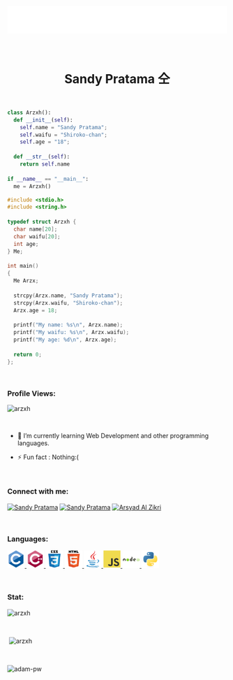 <h1 align="center">
    <img src="./img.svg" alt="Sandy Pratama"/>
</h1>

<br>

<h1 align="center">Sandy Pratama 仝</h1>

<br>

```python
class Arzxh():
  def __init__(self):
    self.name = "Sandy Pratama";
    self.waifu = "Shiroko-chan";
    self.age = "18";
  
  def __str__(self):
    return self.name

if __name__ == "__main__":
  me = Arzxh()
```

```c
#include <stdio.h>
#include <string.h>

typedef struct Arzxh {
  char name[20];
  char waifu[20];
  int age;
} Me;

int main()
{
  Me Arzx;

  strcpy(Arzx.name, "Sandy Pratama");
  strcpy(Arzx.waifu, "Shiroko-chan");
  Arzx.age = 18;

  printf("My name: %s\n", Arzx.name);
  printf("My waifu: %s\n", Arzx.waifu);
  printf("My age: %d\n", Arzx.age);

  return 0;
};
```
<br>

<p align="right"> <h3>Profile Views:</h3> <img src="https://komarev.com/ghpvc/?username=arzxh&label=Profile%20views&color=0e75b6&style=flat"
    alt="arzxh" /> 
  </p>

<br>

- 🌱 I’m currently learning Web Development and other programming languages.

- ⚡ Fun fact : Nothing:(
<br>

<h3 align="left">Connect with me:</h3>
<p align="left">
  <a href="https://facebook.com/sndyzx" target="blank"><img align="center"
      src="https://raw.githubusercontent.com/rahuldkjain/github-profile-readme-generator/master/src/images/icons/Social/facebook.svg"
      alt="Sandy Pratama" height="30" width="40" /></a> 
  <a href="https://instagram.com/sndyzx_" target="blank"><img align="center"
      src="https://raw.githubusercontent.com/rahuldkjain/github-profile-readme-generator/master/src/images/icons/Social/instagram.svg"
      alt="Sandy Pratama" height="30" width="40" /></a> 
 <a href="https://twitter.com/sndyarz" target="blank"><img align="center"
      src="https://raw.githubusercontent.com/rahuldkjain/github-profile-readme-generator/master/src/images/icons/Social/twitter.svg"
      alt="Arsyad Al Zikri" height="30" width="40" /></a> 
</p>

<br>

<h3 align="left">Languages:</h3>
<p align="left"> <a href="https://www.cprogramming.com/" target="_blank"
    rel="noreferrer"> <img src="https://raw.githubusercontent.com/devicons/devicon/master/icons/c/c-original.svg"
      alt="c" width="40" height="40" /> </a> <a href="https://www.w3schools.com/cpp/" target="_blank" rel="noreferrer">
    <img src="https://raw.githubusercontent.com/devicons/devicon/master/icons/cplusplus/cplusplus-original.svg"
      alt="cplusplus" width="40" height="40" /> </a> <a href="https://www.w3schools.com/css/" target="_blank"
    rel="noreferrer"> <img
      src="https://raw.githubusercontent.com/devicons/devicon/master/icons/css3/css3-original-wordmark.svg" alt="css3"
      width="40" height="40" /> </a> <a href="https://www.w3.org/html/" target="_blank" rel="noreferrer"> <img
      src="https://raw.githubusercontent.com/devicons/devicon/master/icons/html5/html5-original-wordmark.svg"
      alt="html5" width="40" height="40" /> </a> <a href="https://www.java.com" target="_blank" rel="noreferrer"> <img
      src="https://raw.githubusercontent.com/devicons/devicon/master/icons/java/java-original.svg" alt="java" width="40"
      height="40" /> </a> <a href="https://developer.mozilla.org/en-US/docs/Web/JavaScript" target="_blank"
    rel="noreferrer"> <img
      src="https://raw.githubusercontent.com/devicons/devicon/master/icons/javascript/javascript-original.svg"
      alt="javascript" width="40" height="40" /> </a> <a href="https://nodejs.org" target="_blank" rel="noreferrer"> <img
      src="https://raw.githubusercontent.com/devicons/devicon/master/icons/nodejs/nodejs-original-wordmark.svg"
      alt="nodejs" width="40" height="40" /> </a> <a href="https://www.python.org" target="_blank" rel="noreferrer"> <img
      src="https://raw.githubusercontent.com/devicons/devicon/master/icons/python/python-original.svg" alt="python"
      width="40" height="40" /> </a> </p>

<br>

<h3>Stat:</h3>
<p><img align="center"
    src="https://github-readme-stats.vercel.app/api/top-langs?username=arzxh&show_icons=true&locale=en&bg_color=0d1117&text_color=ffffff&layout=compact"
    alt="arzxh" 
    bg_color=#808080/></p>

<br>
<p>&nbsp;<img align="center" src="https://github-readme-stats.vercel.app/api?username=arzxh&show_icons=true&locale=en&bg_color=0d1117&text_color=ffffff&repo=convoychat"
    alt="arzxh" /></p>

<br>
<p><img align="center" src="https://github-readme-streak-stats.herokuapp.com/?user=arzxh&theme=dark&background=0d1117&date_format=M%20j%5B%2C%20Y%5D" alt="adam-pw" /></p>

<!-- <br>
<h3>Trophies :-</h3>
<p align="left"> <a href="https://github.com/ryo-ma/github-profile-trophy"><img
      src="https://github-profile-trophy.vercel.app/?username=arzxh&bg_color=0d1117&text_color=ffffff" alt="arzxh" /></a> </p> -->
      
<p align="left"> <a href="https://twitter.com/" target="blank"><img
      src="https://img.shields.io/twitter/follow/?logo=twitter&style=for-the-badge" alt="" /></a> </p>
